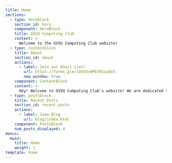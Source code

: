 ```yaml
---
title: Home
sections:
  - type: heroblock
    section_id: hero
    component: HeroBlock
    title: GVSU Computing Club
    content: >-
      Welcome to the GVSU Computing Club website!
  - type: contentblock
    title: About
    section_id: about
    actions:
      - label: Join our Email List!
        url: https://forms.gle/iDVVDvWPEtRSzuBx5
        new_window: true
    component: ContentBlock
    content: >-
      Hey! Welcome to GVSU Computing Club's website! We are dedicated to keeping up to date to the technology today and networking with local companies. Here you can find some news on whats going on in the club. Below are some posts on recent and upcoming meetings. Our email list is also a really good way to stay up to date! Hope to see you at one of our meetings! &#128515; 
  - type: postsblock
    title: Recent Posts
    section_id: recent-posts
    actions:
      - label: View Blog
        url: blog/index.html
    component: PostsBlock
    num_posts_displayed: 4
menus:
  main:
    title: Home
    weight: 1
template: home
---
```

